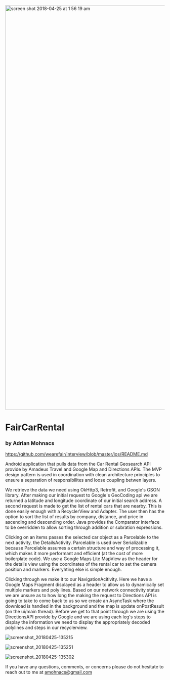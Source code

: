 <img width="1280" alt="screen shot 2018-04-25 at 1 56 19 am" src="https://user-images.githubusercontent.com/7444521/39235864-f0848110-482b-11e8-9b96-bd5c5f06301a.png">

# FairCarRental
### by Adrian Mohnacs
https://github.com/wearefair/interview/blob/master/ios/README.md

Android application that pulls data from the Car Rental Geosearch API provide by Amadeus Travel and Google Map  and Directions APIs.  The MVP design pattern is used in coordination with clean architecture principles to ensure a separation of responsibilites and loose coupling betwen layers.

We retrieve the data we need using OkHttp3, Retrofit, and Google's GSON library.  After making our initial request to Google's GeoCoding api we are returned a latitude and longitude coordinate of our initial search address.  A second request is made to get the list of rental cars that are nearby.  This is done easily enough with a RecyclerView and Adapter.  The user then has the option to sort the list of results by company, distance, and price in ascending and descending order.  Java provides the Comparator interface to be overridden to allow sorting through addition or subration expressions.

Clicking on an items passes the selected car object as a Parcelable to the next activity, the DetailsActivity.  Parcelable is used over Serializable because Parcelable assumes a certain structure and way of processing it, which makes it more performant and efficient (at the cost of more boilerplate code).  We use a Google Maps Lite MapView as the header for the details view using the coordinates of the rental car to set the camera position and markers.  Everyhting else is simple enough.

Clicking through we make it to our NavigationAcitivity.  Here we have a Google Maps Fragment displayed as a header to allow us to dynamically set multiple markers and poly lines.  Based on our network connectivity status we are unsure as to how long the making the request to Directions API is going to take to come back to us so we create an AsyncTask where the download is handled in the background and the map is update onPostResult (on the ui/main thread).  Before we get to that point through we are using the DirectionsAPI provide by Google and we are using each leg's steps to display the information we need to display the appropriately decoded polylines and steps in our recyclerview.  

![screenshot_20180425-135215](https://user-images.githubusercontent.com/7444521/39272594-33548872-4891-11e8-9675-9d86b034ef30.png)

![screenshot_20180425-135251](https://user-images.githubusercontent.com/7444521/39272600-3a00edc8-4891-11e8-9143-5c6b7e9cb660.png)

![screenshot_20180425-135302](https://user-images.githubusercontent.com/7444521/39272641-55ba97b2-4891-11e8-8178-7014eb198f9d.png)

If you have any questions, comments, or concerns please do not hesitate to reach out to me at amohnacs@gmail.com

